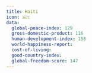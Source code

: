 ```yaml
---
title: Haiti
icon: 🇭🇹
data:
  global-peace-index: 129
  gross-domestic-product: 116
  human-development-index: 158
  world-happiness-report:
  cost-of-living:
  good-country-index:
  global-freedom-score: 147
---
```

